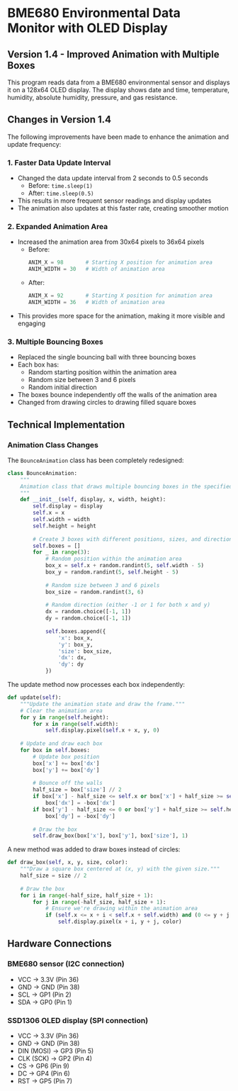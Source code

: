 # BME680 Environmental Data Monitor with OLED Display

## Version 1.4 - Improved Animation with Multiple Boxes

This program reads data from a BME680 environmental sensor and displays it on a 128x64 OLED display.
The display shows date and time, temperature, humidity, absolute humidity, pressure, and gas resistance.

## Changes in Version 1.4

The following improvements have been made to enhance the animation and update frequency:

### 1. Faster Data Update Interval

- Changed the data update interval from 2 seconds to 0.5 seconds
  - Before: `time.sleep(1)` 
  - After: `time.sleep(0.5)`
- This results in more frequent sensor readings and display updates
- The animation also updates at this faster rate, creating smoother motion

### 2. Expanded Animation Area

- Increased the animation area from 30x64 pixels to 36x64 pixels
  - Before: 
    ```python
    ANIM_X = 98       # Starting X position for animation area
    ANIM_WIDTH = 30   # Width of animation area
    ```
  - After: 
    ```python
    ANIM_X = 92       # Starting X position for animation area
    ANIM_WIDTH = 36   # Width of animation area
    ```
- This provides more space for the animation, making it more visible and engaging

### 3. Multiple Bouncing Boxes

- Replaced the single bouncing ball with three bouncing boxes
- Each box has:
  - Random starting position within the animation area
  - Random size between 3 and 6 pixels
  - Random initial direction
- The boxes bounce independently off the walls of the animation area
- Changed from drawing circles to drawing filled square boxes

## Technical Implementation

### Animation Class Changes

The `BounceAnimation` class has been completely redesigned:

```python
class BounceAnimation:
    """
    Animation class that draws multiple bouncing boxes in the specified area.
    """
    def __init__(self, display, x, width, height):
        self.display = display
        self.x = x
        self.width = width
        self.height = height
        
        # Create 3 boxes with different positions, sizes, and directions
        self.boxes = []
        for _ in range(3):
            # Random position within the animation area
            box_x = self.x + random.randint(5, self.width - 5)
            box_y = random.randint(5, self.height - 5)
            
            # Random size between 3 and 6 pixels
            box_size = random.randint(3, 6)
            
            # Random direction (either -1 or 1 for both x and y)
            dx = random.choice([-1, 1])
            dy = random.choice([-1, 1])
            
            self.boxes.append({
                'x': box_x,
                'y': box_y,
                'size': box_size,
                'dx': dx,
                'dy': dy
            })
```

The update method now processes each box independently:

```python
def update(self):
    """Update the animation state and draw the frame."""
    # Clear the animation area
    for y in range(self.height):
        for x in range(self.width):
            self.display.pixel(self.x + x, y, 0)
    
    # Update and draw each box
    for box in self.boxes:
        # Update box position
        box['x'] += box['dx']
        box['y'] += box['dy']
        
        # Bounce off the walls
        half_size = box['size'] // 2
        if box['x'] - half_size <= self.x or box['x'] + half_size >= self.x + self.width:
            box['dx'] = -box['dx']
        if box['y'] - half_size <= 0 or box['y'] + half_size >= self.height:
            box['dy'] = -box['dy']
        
        # Draw the box
        self.draw_box(box['x'], box['y'], box['size'], 1)
```

A new method was added to draw boxes instead of circles:

```python
def draw_box(self, x, y, size, color):
    """Draw a square box centered at (x, y) with the given size."""
    half_size = size // 2
    
    # Draw the box
    for i in range(-half_size, half_size + 1):
        for j in range(-half_size, half_size + 1):
            # Ensure we're drawing within the animation area
            if (self.x <= x + i < self.x + self.width) and (0 <= y + j < self.height):
                self.display.pixel(x + i, y + j, color)
```

## Hardware Connections

### BME680 sensor (I2C connection)
- VCC -> 3.3V (Pin 36)
- GND -> GND (Pin 38)
- SCL -> GP1 (Pin 2)
- SDA -> GP0 (Pin 1)

### SSD1306 OLED display (SPI connection)
- VCC -> 3.3V (Pin 36)
- GND -> GND (Pin 38)
- DIN (MOSI) -> GP3 (Pin 5)
- CLK (SCK) -> GP2 (Pin 4)
- CS -> GP6 (Pin 9)
- DC -> GP4 (Pin 6)
- RST -> GP5 (Pin 7)